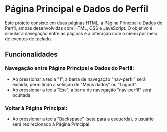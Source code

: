 # Página Principal e Dados do Perfil

Este projeto consiste em duas páginas HTML, a Página Principal e Dados do Perfil, ambas desenvolvidas com HTML, CSS e JavaScript. O objetivo é simular a navegação entre as páginas e a interação com o menu por meio de eventos de teclado.

## Funcionalidades

### Navegação entre Página Principal e Dados do Perfil:
- Ao pressionar a tecla "1", a barra de navegação "nav-perfil" será exibida, permitindo a seleção de "Meus dados" ou "Logout".
- Ao pressionar a tecla "Esc", a barra de navegação "nav-perfil" será ocultada.

### Voltar à Página Principal:
- Ao pressionar a tecla "Backspace" (seta para a esquerda), o usuário será redirecionado à Página Principal.
